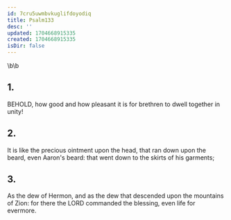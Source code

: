```yaml
---
id: 7cru5uwmbvkuglifdoyodiq
title: Psalm133
desc: ''
updated: 1704668915335
created: 1704668915335
isDir: false
---
```

\b\b
## 1.
BEHOLD, how good and how pleasant it is for brethren to dwell together in unity!
## 2.
It is like the precious ointment upon the head, that ran down upon the beard, even Aaron's beard: that went down to the skirts of his garments;
## 3.
As the dew of Hermon, and as the dew that descended upon the mountains of Zion: for there the LORD commanded the blessing, even life for evermore.
